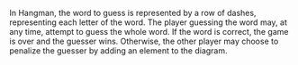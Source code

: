 In Hangman, the word to guess is represented by a row of dashes, representing each letter of the word. The player guessing the word may, at any time, attempt to guess the whole word. If the word is correct, the game is over and the guesser wins. Otherwise, the other player may choose to penalize the guesser by adding an element to the diagram.
